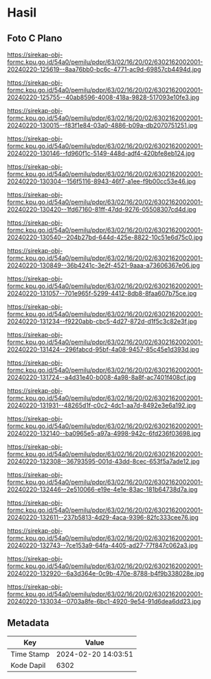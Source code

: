 # Hasil

## Foto C Plano

https://sirekap-obj-formc.kpu.go.id/54a0/pemilu/pdpr/63/02/16/20/02/6302162002001-20240220-125619--8aa76bb0-bc6c-4771-ac9d-69857cb4494d.jpg

https://sirekap-obj-formc.kpu.go.id/54a0/pemilu/pdpr/63/02/16/20/02/6302162002001-20240220-125755--40ab8596-4008-418a-9828-517093e10fe3.jpg

https://sirekap-obj-formc.kpu.go.id/54a0/pemilu/pdpr/63/02/16/20/02/6302162002001-20240220-130015--f83f1e84-03a0-4886-b09a-db2070751251.jpg

https://sirekap-obj-formc.kpu.go.id/54a0/pemilu/pdpr/63/02/16/20/02/6302162002001-20240220-130146--fd960f1c-5149-448d-adf4-420bfe8eb124.jpg

https://sirekap-obj-formc.kpu.go.id/54a0/pemilu/pdpr/63/02/16/20/02/6302162002001-20240220-130304--156f5116-8943-46f7-a1ee-f9b00cc53e46.jpg

https://sirekap-obj-formc.kpu.go.id/54a0/pemilu/pdpr/63/02/16/20/02/6302162002001-20240220-130420--1fd67160-81ff-47dd-9276-05508307cd4d.jpg

https://sirekap-obj-formc.kpu.go.id/54a0/pemilu/pdpr/63/02/16/20/02/6302162002001-20240220-130540--204b27bd-644d-425e-8822-10c51e6d75c0.jpg

https://sirekap-obj-formc.kpu.go.id/54a0/pemilu/pdpr/63/02/16/20/02/6302162002001-20240220-130849--36b4241c-3e2f-4521-9aaa-a73606367e06.jpg

https://sirekap-obj-formc.kpu.go.id/54a0/pemilu/pdpr/63/02/16/20/02/6302162002001-20240220-131057--701e965f-5299-4412-8db8-8faa607b75ce.jpg

https://sirekap-obj-formc.kpu.go.id/54a0/pemilu/pdpr/63/02/16/20/02/6302162002001-20240220-131234--f9220abb-cbc5-4d27-872d-d1f5c3c82e3f.jpg

https://sirekap-obj-formc.kpu.go.id/54a0/pemilu/pdpr/63/02/16/20/02/6302162002001-20240220-131424--296fabcd-95bf-4a08-9457-85c45e1d393d.jpg

https://sirekap-obj-formc.kpu.go.id/54a0/pemilu/pdpr/63/02/16/20/02/6302162002001-20240220-131724--a4d31e40-b008-4a98-8a8f-ac7401f408cf.jpg

https://sirekap-obj-formc.kpu.go.id/54a0/pemilu/pdpr/63/02/16/20/02/6302162002001-20240220-131931--48265d1f-c0c2-4dc1-aa7d-8492e3e6a192.jpg

https://sirekap-obj-formc.kpu.go.id/54a0/pemilu/pdpr/63/02/16/20/02/6302162002001-20240220-132140--ba0965e5-a97a-4998-942c-6fd236f03698.jpg

https://sirekap-obj-formc.kpu.go.id/54a0/pemilu/pdpr/63/02/16/20/02/6302162002001-20240220-132308--36793595-001d-43dd-8cec-653f5a7ade12.jpg

https://sirekap-obj-formc.kpu.go.id/54a0/pemilu/pdpr/63/02/16/20/02/6302162002001-20240220-132446--2e510066-e19e-4e1e-83ac-181b64738d7a.jpg

https://sirekap-obj-formc.kpu.go.id/54a0/pemilu/pdpr/63/02/16/20/02/6302162002001-20240220-132611--237b5813-4d29-4aca-9396-82fc333cee76.jpg

https://sirekap-obj-formc.kpu.go.id/54a0/pemilu/pdpr/63/02/16/20/02/6302162002001-20240220-132743--7ce153a9-64fa-4405-ad27-77f847c062a3.jpg

https://sirekap-obj-formc.kpu.go.id/54a0/pemilu/pdpr/63/02/16/20/02/6302162002001-20240220-132920--6a3d364e-0c9b-470e-8788-b4f9b338028e.jpg

https://sirekap-obj-formc.kpu.go.id/54a0/pemilu/pdpr/63/02/16/20/02/6302162002001-20240220-133034--0703a8fe-6bc1-4920-9e54-91d6dea6dd23.jpg


## Metadata

| Key        | Value               |
| ---------- | ------------------- |
| Time Stamp | 2024-02-20 14:03:51 |
| Kode Dapil | 6302                |



